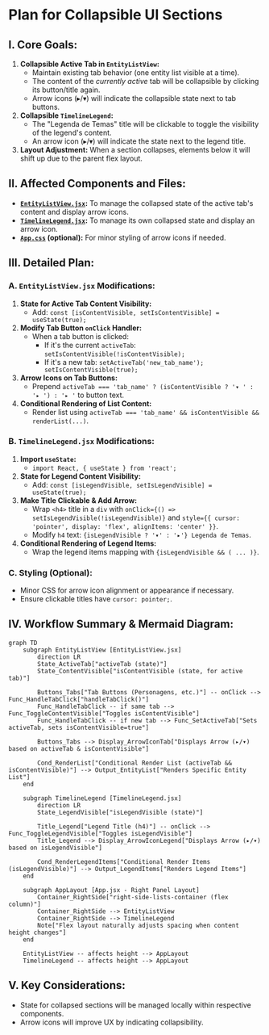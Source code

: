 # Plan for Collapsible UI Sections

## I. Core Goals:

1.  **Collapsible Active Tab in `EntityListView`:**
    *   Maintain existing tab behavior (one entity list visible at a time).
    *   The content of the *currently active* tab will be collapsible by clicking its button/title again.
    *   Arrow icons (▸/▾) will indicate the collapsible state next to tab buttons.
2.  **Collapsible `TimelineLegend`:**
    *   The "Legenda de Temas" title will be clickable to toggle the visibility of the legend's content.
    *   An arrow icon (▸/▾) will indicate the state next to the legend title.
3.  **Layout Adjustment:** When a section collapses, elements below it will shift up due to the parent flex layout.

## II. Affected Components and Files:

*   **[`EntityListView.jsx`](Sistema-de-Auxilio-ao-Estudo-Historico-SAEH/src/components/EntityListView.jsx:1):** To manage the collapsed state of the active tab's content and display arrow icons.
*   **[`TimelineLegend.jsx`](Sistema-de-Auxilio-ao-Estudo-Historico-SAEH/src/components/TimelineLegend.jsx:1):** To manage its own collapsed state and display an arrow icon.
*   **[`App.css`](Sistema-de-Auxilio-ao-Estudo-Historico-SAEH/src/App.css:1) (optional):** For minor styling of arrow icons if needed.

## III. Detailed Plan:

### A. `EntityListView.jsx` Modifications:

1.  **State for Active Tab Content Visibility:**
    *   Add: `const [isContentVisible, setIsContentVisible] = useState(true);`
2.  **Modify Tab Button `onClick` Handler:**
    *   When a tab button is clicked:
        *   If it's the current `activeTab`: `setIsContentVisible(!isContentVisible);`
        *   If it's a new tab: `setActiveTab('new_tab_name'); setIsContentVisible(true);`
3.  **Arrow Icons on Tab Buttons:**
    *   Prepend `activeTab === 'tab_name' ? (isContentVisible ? '▾ ' : '▸ ') : '▸ '` to button text.
4.  **Conditional Rendering of List Content:**
    *   Render list using `activeTab === 'tab_name' && isContentVisible && renderList(...)`.

### B. `TimelineLegend.jsx` Modifications:

1.  **Import `useState`:**
    *   `import React, { useState } from 'react';`
2.  **State for Legend Content Visibility:**
    *   Add: `const [isLegendVisible, setIsLegendVisible] = useState(true);`
3.  **Make Title Clickable & Add Arrow:**
    *   Wrap `<h4>` title in a `div` with `onClick={() => setIsLegendVisible(!isLegendVisible)}` and `style={{ cursor: 'pointer', display: 'flex', alignItems: 'center' }}`.
    *   Modify `h4` text: `{isLegendVisible ? '▾' : '▸'} Legenda de Temas`.
4.  **Conditional Rendering of Legend Items:**
    *   Wrap the legend items mapping with `{isLegendVisible && ( ... )}`.

### C. Styling (Optional):

*   Minor CSS for arrow icon alignment or appearance if necessary.
*   Ensure clickable titles have `cursor: pointer;`.

## IV. Workflow Summary & Mermaid Diagram:

```mermaid
graph TD
    subgraph EntityListView [EntityListView.jsx]
        direction LR
        State_ActiveTab["activeTab (state)"]
        State_ContentVisible["isContentVisible (state, for active tab)"]
        
        Buttons_Tabs["Tab Buttons (Personagens, etc.)"] -- onClick --> Func_HandleTabClick["handleTabClick()"]
        Func_HandleTabClick -- if same tab --> Func_ToggleContentVisible["Toggles isContentVisible"]
        Func_HandleTabClick -- if new tab --> Func_SetActiveTab["Sets activeTab, sets isContentVisible=true"]
        
        Buttons_Tabs --> Display_ArrowIconTab["Displays Arrow (▸/▾) based on activeTab & isContentVisible"]
        
        Cond_RenderList["Conditional Render List (activeTab && isContentVisible)"] --> Output_EntityList["Renders Specific Entity List"]
    end

    subgraph TimelineLegend [TimelineLegend.jsx]
        direction LR
        State_LegendVisible["isLegendVisible (state)"]
        
        Title_Legend["Legend Title (h4)"] -- onClick --> Func_ToggleLegendVisible["Toggles isLegendVisible"]
        Title_Legend --> Display_ArrowIconLegend["Displays Arrow (▸/▾) based on isLegendVisible"]
        
        Cond_RenderLegendItems["Conditional Render Items (isLegendVisible)"] --> Output_LegendItems["Renders Legend Items"]
    end

    subgraph AppLayout [App.jsx - Right Panel Layout]
        Container_RightSide["right-side-lists-container (flex column)"]
        Container_RightSide --> EntityListView
        Container_RightSide --> TimelineLegend
        Note["Flex layout naturally adjusts spacing when content height changes"]
    end
    
    EntityListView -- affects height --> AppLayout
    TimelineLegend -- affects height --> AppLayout
```

## V. Key Considerations:

*   State for collapsed sections will be managed locally within respective components.
*   Arrow icons will improve UX by indicating collapsibility.